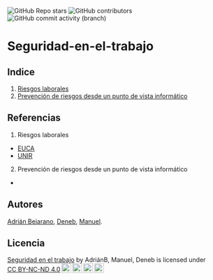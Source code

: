 ![GitHub Repo stars](https://img.shields.io/github/stars/Xicobot/seguridad-en-el-trabajo)
![GitHub contributors](https://img.shields.io/github/contributors/Xicobot/seguridad-en-el-trabajo)
![GitHub commit activity (branch)](https://img.shields.io/github/commit-activity/m/Xicobot/seguridad-en-el-trabajo)
# Seguridad-en-el-trabajo
## Indice
1.  [Riesgos laborales](/Documentos/riesgos.md)
2.  [Prevención de riesgos desde un punto de vista informático](/Documentos/prevencion.md)

## Referencias
1.  Riesgos laborales
  * [EUCA](https://euca.es/seguridad-trabajo/riesgos-laborales-en-sector-de-la-informatica/)
  * [UNIR](https://www.unir.net/ingenieria/revista/riesgos-laborales-informatica/)
2.  Prevención de riesgos desde un punto de vista informático
  * 
    
## Autores
[Adrián Bejarano](https://github.com/Abejalb1504), [Deneb](https://github.com/Xicobot), [Manuel](https://github.com/mmargal28).

## Licencia
<p xmlns:cc="http://creativecommons.org/ns#" xmlns:dct="http://purl.org/dc/terms/"><a property="dct:title" rel="cc:attributionURL" href="https://github.com/Abejalb1504/informatica-ambiental.git">Seguridad en el trabajo</a> by <span property="cc:attributionName">AdriánB, Manuel, Deneb</span> is licensed under <a href="http://creativecommons.org/licenses/by-nc-nd/4.0/?ref=chooser-v1" target="_blank" rel="license noopener noreferrer" style="display:inline-block;">CC BY-NC-ND 4.0<img style="height:22px!important;margin-left:3px;vertical-align:text-bottom;" src="https://mirrors.creativecommons.org/presskit/icons/cc.svg?ref=chooser-v1"><img style="height:22px!important;margin-left:3px;vertical-align:text-bottom;" src="https://mirrors.creativecommons.org/presskit/icons/by.svg?ref=chooser-v1"><img style="height:22px!important;margin-left:3px;vertical-align:text-bottom;" src="https://mirrors.creativecommons.org/presskit/icons/nc.svg?ref=chooser-v1"><img style="height:22px!important;margin-left:3px;vertical-align:text-bottom;" src="https://mirrors.creativecommons.org/presskit/icons/nd.svg?ref=chooser-v1"></a></p>

